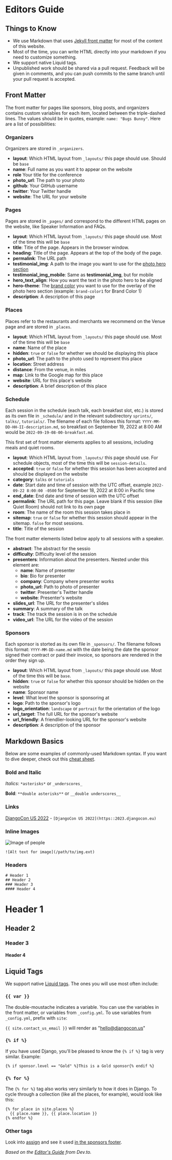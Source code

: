 # Editors Guide

## Things to Know

- We use Markdown that uses [Jekyll front matter](https://jekyllrb.com/docs/frontmatter/) for most of the content of this website.
- Most of the time, you can write HTML directly into your markdown if you need to customize something.
- We support native Liquid tags.
- Unpublished work should be shared via a pull request. Feedback will be given in comments, and you can push commits to the same branch until your pull request is accepted.

## Front Matter

The front matter for pages like sponsors, blog posts, and organizers contains custom variables for each item, located between the triple-dashed lines. The values should be in quotes, example: `name: "Bugs Bunny"`. Here are a list of possibilities:

### Organizers

Organizers are stored in `_organizers`.

- **layout**: Which HTML layout from `_layouts/` this page should use. Should be `base`
- **name**: Full name as you want it to appear on the website
- **role** Your title for the conference
- **photo_url**: The path to your photo
- **github**: Your GitHub username
- **twitter**: Your Twitter handle
- **website**: The URL for your website

### Pages

Pages are stored in `_pages/` and correspond to the different HTML pages on the website, like Speaker Information and FAQs.

- **layout**: Which HTML layout from `_layouts/` this page should use. Most of the time this will be `base`
- **title**: Title of the page. Appears in the browser window.
- **heading**: Title of the page. Appears at the top of the body of the page.
- **permalink**: The URL path
- **testimonial_img**: A path to the image you want to use for the [photo hero section](https://2023.djangocon.eu/styleguide/#photo-hero-section)
- **testimonial_img_mobile**: Same as **testimonial_img**, but for mobile
- **hero_text_align**: How you want the text in the photo hero to be aligned
- **hero-theme**: The [brand color](https://2023.djangocon.eu/styleguide/#color-guide) you want to use for the overlay of the photo hero section (example: `brand-color1` for Brand Color 1)
- **description**: A description of this page

### Places

Places refer to the restaurants and merchants we recommend on the Venue page and are stored in `_places`.

- **layout**: Which HTML layout from `_layouts/` this page should use. Most of the time this will be `base`
- **name**: Name of the place
- **hidden**: `true` or `false` for whether we should be displaying this place
- **photo_url**: The path to the photo used to represent this place
- **location**: Street address
- **distance**: From the venue, in miles
- **map**: Link to the Google map for this place
- **website**: URL for this place's website
- **description**: A brief description of this place

### Schedule

Each session in the schedule (each talk, each breakfast slot, etc.) is stored as its own file in `_schedule/` and in the relevant subdirectory `sprints/`, `talks/`, `tutorials/`. The filename of each file follows this format: `YYYY-MM-DD-HH-II-description.md`, so breakfast on September 19, 2022 at 8:00 AM would be `2022-09-19-08-00-breakfast.md`.

This first set of front matter elements applies to all sessions, including meals and quiet rooms.

- **layout**: Which HTML layout from `_layouts/` this page should use. For schedule objects, most of the time this will be `session-details`.
- **accepted**: `true` or `false` for whether this session has been accepted and should be displayed on the website
- **category**: `talks` or `tutorials`
- **date**: Start date and time of session with the UTC offset, example `2022-09-22 8:00:00 -0500` for September 18, 2022 at 8:00 in Pacific time
- **end_date**: End date and time of session with the UTC offset
- **permalink**: The URL path for this page. Leave blank if this session (like Quiet Room) should not link to its own page
- **room**: The name of the room this session takes place in
- **sitemap**: `true` or `false` for whether this session should appear in the sitemap. `false` for most sessions.
- **title**: Title of the session

The front matter elements listed below apply to all sessions with a speaker.

- **abstract**: The abstract for the sessio
- **difficulty**: Difficulty level of the session
- **presenters**: Information about the presenters. Nested under this element are:
    - **name**: Name of presenter
    - **bio**: Bio for presenter
    - **company**: Company where presenter works
    - **photo_url**: Path to photo of presenter
    - **twitter**: Presenter's Twitter handle
    - **website**: Presenter's website
- **slides_url**: The URL for the presenter's slides
- **summary**: A summary of the talk
- **track**: The track the session is in on the schedule
- **video_url**: The URL for the video of the session

### Sponsors

Each sponsor is storted as its own file in `_sponsors/`. The filename follows this format: `YYYY-MM-DD-name.md` with the date being the date the sponsor signed their contract or paid their invoice, so sponsors are rendered in the order they sign up.

- **layout**: Which HTML layout from `_layouts/` this page should use. Most of the time this will be `base`.
- **hidden**: `true` or `false` for whether this sponsor should be hidden on the website
- **name**: Sponsor name
- **level**: What level the sponsor is sponsoring at
- **logo**: Path to the sponsor's logo
- **logo_orientation**: `landscape` or `portrait` for the orientation of the logo
- **url_target**: The full URL for the sponsor's website
- **url_friendly**: A friendlier-looking URL for the sponsor's website
- **description**: A description of the sponsor

## Markdown Basics

Below are some examples of commonly-used Markdown syntax. If you want to dive deeper, check out this [cheat sheet](https://github.com/adam-p/markdown-here/wiki/Markdown-Here-Cheatsheet).

### Bold and Italic

*Italics*: `*asterisks*` or `_underscores_`

**Bold**: `**double asterisks**` or `__double underscores__`

### Links

[DjangoCon US 2022](https::2023.djangocon.eu) - `[DjangoCon US 2022](https::2023.djangocon.eu)`

### Inline Images

![Image of people](/static/img/landing-page/people.jpg)

`![Alt text for image](/path/to/img.ext)`

### Headers

```
# Header 1
## Header 2
### Header 3
#### Header 4
```

# Header 1
## Header 2
### Header 3
#### Header 4

## Liquid Tags

We support native [Liquid tags](https://shopify.github.io/liquid/). The ones you will use most often include:

### `{{ var }}`

The double-moustache indicates a variable. You can use the variables in the front matter, or variables from `_config.yml`. To use variables from `_config.yml`, prefix with `site`:

`{{ site.contact_us_email }}` will render as "hello@djangocon.us"

### `{% if %}`

If you have used Django, you'll be pleased to know the `{% if %}` tag is very similar. Example:

```
{% if sponsor.level == "Gold" %}This is a Gold sponsor{% endif %}
```

### `{% for %}`

The `{% for %}` tag also works very similarly to how it does in Django. To cycle through a collection (like all the places, for example), would look like this:

```
{% for place in site.places %}
  {{ place.name }}, {{ place.location }}
{% endfor %}
```

### Other tags

Look into [assign](https://shopify.github.io/liquid/tags/variable/) and see it used [in the sponsors footer](https://github.com/djangocon/2023.djangocon.eu/blob/develop/_includes/sponsor-footer.html#L3).

_Based on the [Editor's Guide](https://dev.to/p/editor_guide) from Dev.to._


